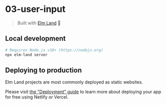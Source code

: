 # 03-user-input
> Built with [Elm Land](https://elm.land) 🌈

## Local development

```bash
# Requires Node.js v18+ (https://nodejs.org)
npx elm-land server
```

## Deploying to production

Elm Land projects are most commonly deployed as static websites. 

Please visit [the "Deployment" guide](https://elm.land/guide/deploying) to learn more
about deploying your app for free using Netlify or Vercel.